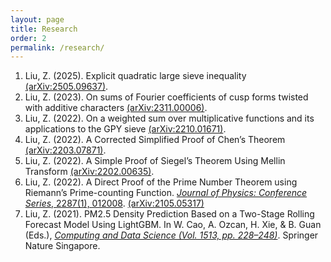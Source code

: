 ```yaml
---
layout: page
title: Research
order: 2
permalink: /research/
---
```

1. Liu, Z. (2025). Explicit quadratic large sieve inequality [(arXiv:2505.09637)](https://arxiv.org/abs/2505.09637).
2. Liu, Z. (2023). On sums of Fourier coefficients of cusp forms twisted with additive characters [(arXiv:2311.00006)](https://arxiv.org/abs/2311.00006).
3. Liu, Z. (2022). On a weighted sum over multiplicative functions and its applications to the GPY sieve [(arXiv:2210.01671)](https://arxiv.org/abs/2210.01671).
4. Liu, Z. (2022). A Corrected Simplified Proof of Chen’s Theorem [(arXiv:2203.07871)](http://arxiv.org/abs/2203.07871).
5. Liu, Z. (2022). A Simple Proof of Siegel’s Theorem Using Mellin Transform [(arXiv:2202.00635)](http://arxiv.org/abs/2202.00635).
6. Liu, Z. (2022). A Direct Proof of the Prime Number Theorem using Riemann’s Prime-counting Function. [_Journal of Physics: Conference Series_, 2287(1), 012008](https://doi.org/10.1088/1742-6596/2287/1/012008). [(arXiv:2105.05317)](https://arxiv.org/abs/2105.05317)
7. Liu, Z. (2021). PM2.5 Density Prediction Based on a Two-Stage Rolling Forecast Model Using LightGBM. In W. Cao, A. Ozcan, H. Xie, & B. Guan (Eds.), [_Computing and Data Science (Vol. 1513, pp. 228–248)_](https://doi.org/10.1007/978-981-16-8885-0_19). Springer Nature Singapore.